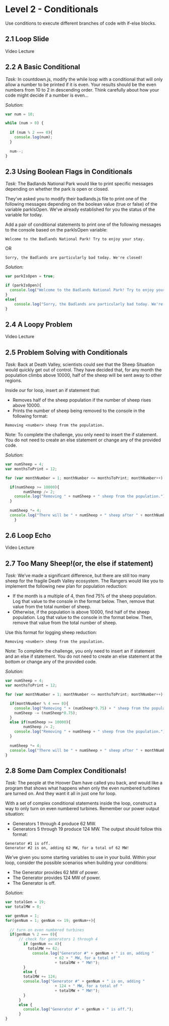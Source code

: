 # Level 2 - Conditionals
Use conditions to execute different branches of code with if-else blocks.

## 2.1 Loop Slide
Video Lecture

## 2.2 A Basic Conditional
_Task:_
In countdown.js, modify the while loop with a conditional that will only allow a number to be printed if it is even. Your results should be the even numbers from 10 to 2 in descending order. Think carefully about how your code might decide if a number is even…

_Solution:_
```javascript
var num = 10;

while (num > 0) {
  
  if (num % 2 === 0){    
    console.log(num);
  }
  
  num--;
}
```

## 2.3 Using Boolean Flags in Conditionals
_Task:_
The Badlands National Park would like to print specific messages depending on whether the park is open or closed.

They’ve asked you to modify their badlands.js file to print one of the following messages depending on the boolean value (true or false) of the variable parkIsOpen. We’ve already established for you the status of the variable for today.

Add a pair of conditional statements to print one of the following messages to the console based on the parkIsOpen variable:

    Welcome to the Badlands National Park! Try to enjoy your stay.
OR

    Sorry, the Badlands are particularly bad today. We're closed!

_Solution:_
```javascript
var parkIsOpen = true;

if (parkIsOpen){
  console.log("Welcome to the Badlands National Park! Try to enjoy your stay.");
}
else{
	console.log("Sorry, the Badlands are particularly bad today. We're closed!");
}
```

## 2.4 A Loopy Problem
Video Lecture

## 2.5 Problem Solving with Conditionals
_Task:_
Back at Death Valley, scientists could see that the Sheep Situation would quickly get out of control. They have decided that, for any month the population climbs above 10000, half of the sheep will be sent away to other regions.

Inside our for loop, insert an if statement that:

- Removes half of the sheep population if the number of sheep rises above 10000.
- Prints the number of sheep being removed to the console in the following format:

`Removing <number> sheep from the population.`
    
Note: To complete the challenge, you only need to insert the if statement. You do not need to create an else statement or change any of the provided code.

_Solution:_
```javascript
var numSheep = 4;
var monthsToPrint = 12;

for (var monthNumber = 1; monthNumber <= monthsToPrint; monthNumber++) {

  if(numSheep >= 10000){
 		numSheep /= 2;
    console.log("Removing " + numSheep + " sheep from the population.");
  } 
  
  numSheep *= 4;
  console.log("There will be " + numSheep + " sheep after " + monthNumber + " month(s)!");
	}
```

## 2.6 Loop Echo
Video Lecture

## 2.7 Too Many Sheep!(or, the else if statement)
_Task:_
We’ve made a significant difference, but there are still too many sheep for the fragile Death Valley ecosystem. The Rangers would like you to implement the following new plan for population reduction:

- If the month is a multiple of 4, then find 75% of the sheep population. Log that value to the console in the format below. Then, remove that value from the total number of sheep.
- Otherwise, if the population is above 10000, find half of the sheep population. Log that value to the console in the format below. Then, remove that value from the total number of sheep.

Use this format for logging sheep reduction:

`Removing <number> sheep from the population.`

Note: To complete the challenge, you only need to insert an if statement and an else if statement. You do not need to create an else statement at the bottom or change any of the provided code.

_Solution:_
```javascript
var numSheep = 4;
var monthsToPrint = 12;

for (var monthNumber = 1; monthNumber <= monthsToPrint; monthNumber++) {

  if(monthNumber % 4 === 0){  	
    console.log("Removing " + (numSheep*0.75) + " sheep from the population.");
    numSheep -= (numSheep*0.75);
  } 
  else if(numSheep >= 10000){
 		numSheep /= 2;
    console.log("Removing " + numSheep + " sheep from the population.");
  } 
  
  numSheep *= 4;
  console.log("There will be " + numSheep + " sheep after " + monthNumber + " month(s)!");
}
```

## 2.8 Some Dam Complex Conditionals!
_Task:_
The people at the Hoover Dam have called you back, and would like a program that shows what happens when only the even numbered turbines are turned on. And they want it all in just one for loop.

With a set of complex conditional statements inside the loop, construct a way to only turn on even numbered turbines. Remember our power output situation:

- Generators 1 through 4 produce 62 MW.
- Generators 5 through 19 produce 124 MW.
The output should follow this format:

```
Generator #1 is off.
Generator #2 is on, adding 62 MW, for a total of 62 MW!
```
We’ve given you some starting variables to use in your build. Within your loop, consider the possible scenarios when building your conditions:

- The Generator provides 62 MW of power.
- The Generator provides 124 MW of power.
- The Generator is off.

_Solution:_
```javascript
var totalGen = 19;
var totalMW = 0;

var genNum = 1;
for(genNum = 1; genNum <= 19; genNum++){
  
  // turn on even numbered turbines
  if(genNum % 2 === 0){  
      // check for generators 1 through 4
        if (genNum <= 4){
          totalMW += 62;
            console.log("Generator #" + genNum + " is on, adding " 
                      + 62 + " MW, for a total of " 
                      + totalMW + " MW!");
        } 
        else {    
        totalMW += 124;
        console.log("Generator #" + genNum + " is on, adding " 
                      + 124 + " MW, for a total of " 
                      + totalMW + " MW!");
        }
      } 
      else {
        console.log("Generator #" + genNum + " is off.");
      }  
}
```